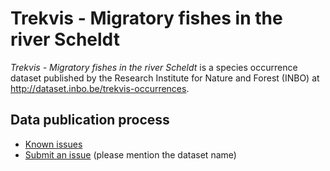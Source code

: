 # Trekvis - Migratory fishes in the river Scheldt

*Trekvis - Migratory fishes in the river Scheldt* is a species occurrence dataset published by the Research Institute for Nature and Forest (INBO) at http://dataset.inbo.be/trekvis-occurrences.

## Data publication process

* [Known issues](https://github.com/inbo/data-publication/labels/trekvis-occurrences)
* [Submit an issue](https://github.com/inbo/data-publication/issues/new) (please mention the dataset name)
